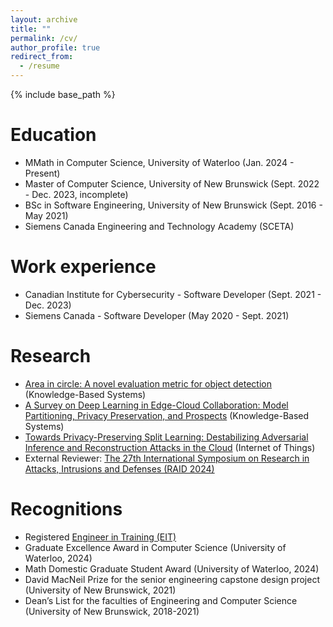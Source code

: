 ```yaml
---
layout: archive
title: ""
permalink: /cv/
author_profile: true
redirect_from:
  - /resume
---
```


{% include base_path %}

Education
======
* MMath in Computer Science, University of Waterloo (Jan. 2024 - Present)
* Master of Computer Science, University of New Brunswick (Sept. 2022 - Dec. 2023, incomplete)
* BSc in Software Engineering, University of New Brunswick (Sept. 2016 - May 2021)
* Siemens Canada Engineering and Technology Academy (SCETA)

Work experience
======
* Canadian Institute for Cybersecurity - Software Developer (Sept. 2021 - Dec. 2023)
* Siemens Canada - Software Developer (May 2020 - Sept. 2021)

Research
======
* [Area in circle: A novel evaluation metric for object detection](https://doi.org/10.1016/j.knosys.2024.111684) (Knowledge-Based Systems)
* [A Survey on Deep Learning in Edge-Cloud Collaboration: Model Partitioning, Privacy Preservation, and Prospects](https://doi.org/10.1016/j.knosys.2025.112965) (Knowledge-Based Systems)
* [Towards Privacy-Preserving Split Learning: Destabilizing Adversarial Inference and Reconstruction Attacks in the Cloud](https://doi.org/10.1016/j.iot.2025.101558) (Internet of Things)
* External Reviewer: [The 27th International Symposium on Research in Attacks, Intrusions and Defenses (RAID 2024)](https://raid2024.github.io/)

Recognitions
======
* Registered [Engineer in Training (EIT)](https://myapegnb.apegnb.com/APEGNB-EN/Registry/Member-Details.aspx?ID=42494)
* Graduate Excellence Award in Computer Science (University of Waterloo, 2024)
* Math Domestic Graduate Student Award (University of Waterloo, 2024)
* David MacNeil Prize for the senior engineering capstone design project (University of New Brunswick, 2021)
* Dean’s List for the faculties of Engineering and Computer Science (University of New Brunswick, 2018-2021)
